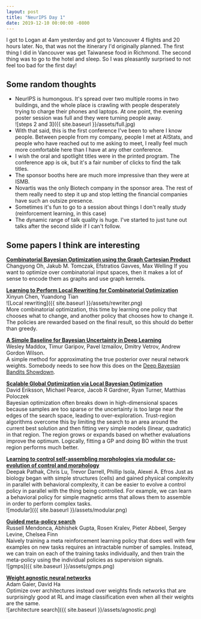 ```yaml
---
layout: post
title: "NeurIPS Day 1"
date: 2019-12-10 00:00:00 -0800
---
```


I got to Logan at 4am yesterday and got to Vancouver 4 flights and 20 hours later. No, that was not the itinerary I'd originally planned. The first thing I did in Vancouver was get Taiwanese food in Richmond. The second thing was to go to the hotel and sleep. So I was pleasantly surprised to not feel too bad for the first day!

## Some random thoughts

- NeurIPS is humongous. It's spread over two multiple rooms in two buildings, and the whole place is crawling with people desperately trying to charge their phones and laptops. At one point, the evening poster session was full and they were turning people away.  
![steps 2 and 3]({{ site.baseurl }}/assets/full.jpg)
- With that said, this is the first conference I've been to where I know people. Between people from my company, people I met at AIStats, and people who have reached out to me asking to meet, I really feel much more comfortable here than I have at any other conference. 
- I wish the oral and spotlight titles were in the printed program. The conference app is ok, but it's a fair number of clicks to find the talk titles. 
- The sponsor booths here are much more impressive than they were at ISMB. 
- Novartis was the only Biotech company in the sponsor area. The rest of them really need to step it up and stop letting the financial companies have such an outsize presence. 
- Sometimes it's fun to go to a session about things I don't really study (reinforcement learning, in this case)
- The dynamic range of talk quality is huge. I've started to just tune out talks after the second slide if I can't follow. 

## Some papers I think are interesting

[**Combinatorial Bayesian Optimization using the Graph Cartesian Product**](https://arxiv.org/abs/1810.00337)  
Changyong Oh, Jakub M. Tomczak, Efstratios Gavves, Max Welling
If you want to optimize over combinatorial input spaces, then it makes a lot of sense to encode them as graphs and use graph kernels. 

[**Learning to Perform Local Rewriting for Combinatorial Optimization**](https://arxiv.org/abs/1810.00337)  
Xinyun Chen, Yuandong Tian  
![Local rewriting]({{ site.baseurl }}/assets/rewriter.png)  
More combinatorial optimization, this time by learning one policy that chooses what to change, and another policy that chooses how to change it. The policies are rewarded based on the final result, so this should do better than greedy. 


[**A Simple Baseline for Bayesian Uncertainty in Deep Learning**](https://arxiv.org/abs/1902.02476)  
Wesley Maddox, Timur Garipov, Pavel Izmailov, Dmitry Vetrov, Andrew Gordon Wilson.  
A simple method for approximating the true posterior over neural network weights. Somebody needs to see how this does on the [Deep Bayesian Bandits Showdown](https://arxiv.org/abs/1802.09127). 

[**Scalable Global Optimization via Local Bayesian Optimization**](https://arxiv.org/abs/1910.01739)  
David Eriksson, Michael Pearce, Jacob R Gardner, Ryan Turner, Matthias Poloczek  
Bayesian optimization often breaks down in high-dimensional spaces because samples are too sparse or the uncertainty is too large near the edges of the search space, leading to over-exploration. Trust-region algorithms overcome this by limiting the search to an area around the current best solution and then fitting very simple models (linear, quadratic) in that region. The region grows or expands based on whether evaluations improve the optimum. Logically, fitting a GP and doing BO within the trust region performs much better. 


[**Learning to control self-assembling morphologies via modular co-evolution of control and morphology**](https://arxiv.org/abs/1902.05546)  
Deepak Pathak, Chris Lu, Trevor Darrell, Phillip Isola, Alexei A. Efros
Just as biology began with simple structures (cells) and gained physical complexity in parallel with behavioral complexity, it can be easier to evolve a control policy in parallel with the thing being controlled. For example, we can learn a behavioral policy for simple magnetic arms that allows them to assemble in order to perform complex tasks.  
![modular]({{ site.baseurl }}/assets/modular.png)  



[**Guided meta-policy search**](https://arxiv.org/abs/1904.00956)  
Russell Mendonca, Abhishek Gupta, Rosen Kralev, Pieter Abbeel, Sergey Levine, Chelsea Finn  
Naively training a meta reinforcement learning policy that does well with few examples on new tasks requires an intractable number of samples. Instead, we can train on each of the training tasks individually, and then train the meta-policy using the individual policies as supervision signals.  
![gmps]({{ site.baseurl }}/assets/gmps.png)  


[**Weight agnostic neural networks**](https://arxiv.org/abs/1906.04358)  
Adam Gaier, David Ha  
Optimize over architectures instead over weights finds networks that are surprisingly good at RL and image classification even when all their weights are the same.  
![architecture search]({{ site.baseurl }}/assets/agnostic.png)  

